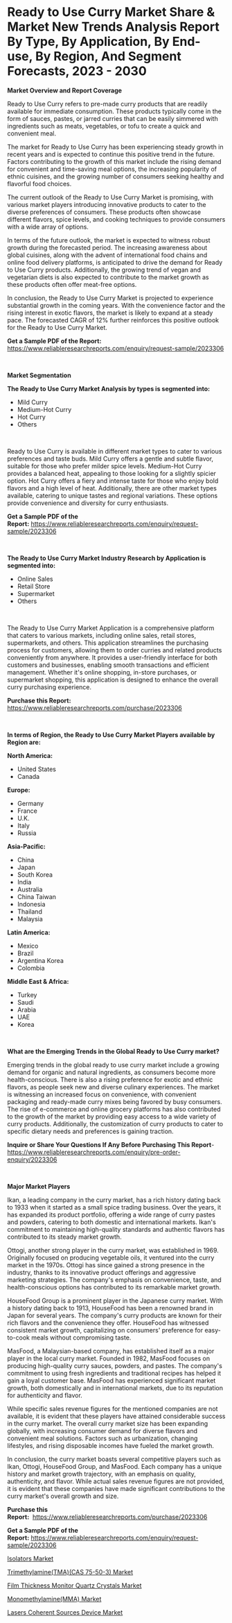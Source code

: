 <p><h1>Ready to Use Curry Market Share & Market New Trends Analysis Report By Type, By Application, By End-use, By Region, And Segment Forecasts, 2023 - 2030</h1></p><p><strong>Market Overview and Report Coverage</strong></p>
<p><p>Ready to Use Curry refers to pre-made curry products that are readily available for immediate consumption. These products typically come in the form of sauces, pastes, or jarred curries that can be easily simmered with ingredients such as meats, vegetables, or tofu to create a quick and convenient meal.</p><p>The market for Ready to Use Curry has been experiencing steady growth in recent years and is expected to continue this positive trend in the future. Factors contributing to the growth of this market include the rising demand for convenient and time-saving meal options, the increasing popularity of ethnic cuisines, and the growing number of consumers seeking healthy and flavorful food choices.</p><p>The current outlook of the Ready to Use Curry Market is promising, with various market players introducing innovative products to cater to the diverse preferences of consumers. These products often showcase different flavors, spice levels, and cooking techniques to provide consumers with a wide array of options.</p><p>In terms of the future outlook, the market is expected to witness robust growth during the forecasted period. The increasing awareness about global cuisines, along with the advent of international food chains and online food delivery platforms, is anticipated to drive the demand for Ready to Use Curry products. Additionally, the growing trend of vegan and vegetarian diets is also expected to contribute to the market growth as these products often offer meat-free options.</p><p>In conclusion, the Ready to Use Curry Market is projected to experience substantial growth in the coming years. With the convenience factor and the rising interest in exotic flavors, the market is likely to expand at a steady pace. The forecasted CAGR of 12% further reinforces this positive outlook for the Ready to Use Curry Market.</p></p>
<p><strong>Get a Sample PDF of the Report:</strong> <a href="https://www.reliableresearchreports.com/enquiry/request-sample/2023306">https://www.reliableresearchreports.com/enquiry/request-sample/2023306</a></p>
<p>&nbsp;</p>
<p><strong>Market Segmentation</strong></p>
<p><strong>The Ready to Use Curry Market Analysis by types is segmented into:</strong></p>
<p><ul><li>Mild Curry</li><li>Medium-Hot Curry</li><li>Hot Curry</li><li>Others</li></ul></p>
<p>&nbsp;</p>
<p><p>Ready to Use Curry is available in different market types to cater to various preferences and taste buds. Mild Curry offers a gentle and subtle flavor, suitable for those who prefer milder spice levels. Medium-Hot Curry provides a balanced heat, appealing to those looking for a slightly spicier option. Hot Curry offers a fiery and intense taste for those who enjoy bold flavors and a high level of heat. Additionally, there are other market types available, catering to unique tastes and regional variations. These options provide convenience and diversity for curry enthusiasts.</p></p>
<p><strong>Get a Sample PDF of the Report:</strong>&nbsp;<a href="https://www.reliableresearchreports.com/enquiry/request-sample/2023306">https://www.reliableresearchreports.com/enquiry/request-sample/2023306</a></p>
<p>&nbsp;</p>
<p><strong>The Ready to Use Curry Market Industry Research by Application is segmented into:</strong></p>
<p><ul><li>Online Sales</li><li>Retail Store</li><li>Supermarket</li><li>Others</li></ul></p>
<p>&nbsp;</p>
<p><p>The Ready to Use Curry Market Application is a comprehensive platform that caters to various markets, including online sales, retail stores, supermarkets, and others. This application streamlines the purchasing process for customers, allowing them to order curries and related products conveniently from anywhere. It provides a user-friendly interface for both customers and businesses, enabling smooth transactions and efficient management. Whether it's online shopping, in-store purchases, or supermarket shopping, this application is designed to enhance the overall curry purchasing experience.</p></p>
<p><strong>Purchase this Report:</strong>&nbsp; <a href="https://www.reliableresearchreports.com/purchase/2023306">https://www.reliableresearchreports.com/purchase/2023306</a></p>
<p>&nbsp;</p>
<p><strong>In terms of Region, the Ready to Use Curry Market Players available by Region are:</strong></p>
<p>
    <p> <strong> North America: </strong>
        <ul>
            <li>United States</li>
            <li>Canada</li>
        </ul>
        </p> 
    <p> <strong> Europe: </strong>
        <ul>
            <li>Germany</li>
            <li>France</li>
            <li>U.K.</li>
            <li>Italy</li>
            <li>Russia</li>
        </ul>
        </p> 
    <p> <strong> Asia-Pacific: </strong>
        <ul>
            <li>China</li>
            <li>Japan</li>
            <li>South Korea</li>
            <li>India</li>
            <li>Australia</li>
            <li>China Taiwan</li>
            <li>Indonesia</li>
            <li>Thailand</li>
            <li>Malaysia</li>
        </ul>
        </p> 
    <p> <strong> Latin America: </strong>
        <ul>
            <li>Mexico</li>
            <li>Brazil</li>
            <li>Argentina Korea</li>
            <li>Colombia</li>
        </ul>
        </p> 
    <p> <strong> Middle East & Africa: </strong>
        <ul>
            <li>Turkey</li>
            <li>Saudi</li>
            <li>Arabia</li>
            <li>UAE</li>
            <li>Korea</li>
        </ul>
    </p>
    </p>
<p>&nbsp;</p>
<p><strong>What are the Emerging Trends in the Global Ready to Use Curry market?</strong></p>
<p><p>Emerging trends in the global ready to use curry market include a growing demand for organic and natural ingredients, as consumers become more health-conscious. There is also a rising preference for exotic and ethnic flavors, as people seek new and diverse culinary experiences. The market is witnessing an increased focus on convenience, with convenient packaging and ready-made curry mixes being favored by busy consumers. The rise of e-commerce and online grocery platforms has also contributed to the growth of the market by providing easy access to a wide variety of curry products. Additionally, the customization of curry products to cater to specific dietary needs and preferences is gaining traction.</p></p>
<p><strong>Inquire or Share Your Questions If Any Before Purchasing This Report</strong>- <a href="https://www.reliableresearchreports.com/enquiry/pre-order-enquiry/2023306">https://www.reliableresearchreports.com/enquiry/pre-order-enquiry/2023306</a></p>
<p>&nbsp;</p>
<p><strong>Major Market Players</strong></p>
<p><p>Ikan, a leading company in the curry market, has a rich history dating back to 1933 when it started as a small spice trading business. Over the years, it has expanded its product portfolio, offering a wide range of curry pastes and powders, catering to both domestic and international markets. Ikan's commitment to maintaining high-quality standards and authentic flavors has contributed to its steady market growth.</p><p>Ottogi, another strong player in the curry market, was established in 1969. Originally focused on producing vegetable oils, it ventured into the curry market in the 1970s. Ottogi has since gained a strong presence in the industry, thanks to its innovative product offerings and aggressive marketing strategies. The company's emphasis on convenience, taste, and health-conscious options has contributed to its remarkable market growth.</p><p>HouseFood Group is a prominent player in the Japanese curry market. With a history dating back to 1913, HouseFood has been a renowned brand in Japan for several years. The company's curry products are known for their rich flavors and the convenience they offer. HouseFood has witnessed consistent market growth, capitalizing on consumers' preference for easy-to-cook meals without compromising taste.</p><p>MasFood, a Malaysian-based company, has established itself as a major player in the local curry market. Founded in 1982, MasFood focuses on producing high-quality curry sauces, powders, and pastes. The company's commitment to using fresh ingredients and traditional recipes has helped it gain a loyal customer base. MasFood has experienced significant market growth, both domestically and in international markets, due to its reputation for authenticity and flavor.</p><p>While specific sales revenue figures for the mentioned companies are not available, it is evident that these players have attained considerable success in the curry market. The overall curry market size has been expanding globally, with increasing consumer demand for diverse flavors and convenient meal solutions. Factors such as urbanization, changing lifestyles, and rising disposable incomes have fueled the market growth.</p><p>In conclusion, the curry market boasts several competitive players such as Ikan, Ottogi, HouseFood Group, and MasFood. Each company has a unique history and market growth trajectory, with an emphasis on quality, authenticity, and flavor. While actual sales revenue figures are not provided, it is evident that these companies have made significant contributions to the curry market's overall growth and size.</p></p>
<p><strong>Purchase this Report:</strong>&nbsp;&nbsp;<a href="https://www.reliableresearchreports.com/purchase/2023306">https://www.reliableresearchreports.com/purchase/2023306</a></p>
<p></p>
<p><strong>Get a Sample PDF of the Report:</strong>&nbsp;<a href="https://www.reliableresearchreports.com/enquiry/request-sample/2023306">https://www.reliableresearchreports.com/enquiry/request-sample/2023306</a></p>
<p><p><a href="https://www.linkedin.com/pulse/isolators-market-share-amp-new-trends-analysis-report-m53de/">Isolators Market</a></p><p><a href="https://medium.com/@bethelokon998/trimethylamine-tma-cas-75-50-3-market-trends-and-market-analysis-forecasted-for-period-2023-2030-190994bfd6d8">Trimethylamine(TMA)(CAS 75-50-3) Market</a></p><p><a href="https://github.com/Chiragrp25/Market-Research-Report-List-1/blob/main/film-thickness-monitor-quartz-crystals-market.md">Film Thickness Monitor Quartz Crystals Market</a></p><p><a href="https://medium.com/@paulmcglynn6456/monomethylamine-mma-market-insights-into-market-cagr-market-trends-and-growth-strategies-e865153bb79d">Monomethylamine(MMA) Market</a></p><p><a href="https://github.com/YashRP12/Market-Research-Report-List-1/blob/main/lasers-coherent-sources-device-market.md">Lasers Coherent Sources Device Market</a></p></p>